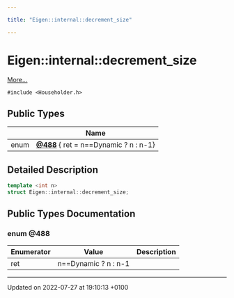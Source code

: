 ```yaml
---

title: "Eigen::internal::decrement_size"

---
```


# Eigen::internal::decrement_size



 [More...](#detailed-description)


`#include <Householder.h>`

## Public Types

|                | Name           |
| -------------- | -------------- |
| enum| **[@488](http://example.org/classes/structeigen_1_1internal_1_1decrement__size/#enum-@488)** { ret = n==Dynamic ? n : n-1} |

## Detailed Description

```cpp
template <int n>
struct Eigen::internal::decrement_size;
```

## Public Types Documentation

### enum @488

| Enumerator | Value | Description |
| ---------- | ----- | ----------- |
| ret | n==Dynamic ? n : n-1|   |




-------------------------------

Updated on 2022-07-27 at 19:10:13 +0100